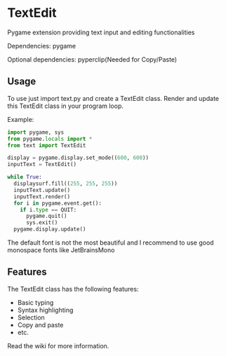 # TextEdit
Pygame extension providing text input and editing functionalities

Dependencies: pygame

Optional dependencies: pyperclip(Needed for Copy/Paste)

## Usage

To use just import text.py and create a TextEdit class.
Render and update this TextEdit class in your program loop.

Example:
```py
import pygame, sys
from pygame.locals import *
from text import TextEdit

display = pygame.display.set_mode((600, 600))
inputText = TextEdit()

while True:
  displaysurf.fill((255, 255, 255))
  inputText.update()
  inputText.render()
  for i in pygame.event.get():
    if i.type == QUIT:
      pygame.quit()
      sys.exit()
  pygame.display.update()

```

The default font is not the most beautiful and I recommend to use good monospace fonts like JetBrainsMono

## Features

The TextEdit class has the following features:
  - Basic typing
  - Syntax highlighting
  - Selection
  - Copy and paste
  - etc.
  
Read the wiki for more information.
